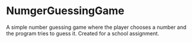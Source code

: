 # NumgerGuessingGame
A simple number guessing game where the player chooses a number and the program tries to guess it. Created for a school assignment.
